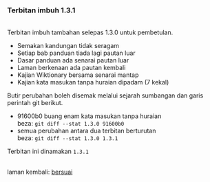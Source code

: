 ---
---

### Terbitan imbuh 1.3.1

&nbsp;  
Terbitan imbuh tambahan selepas 1.3.0 untuk pembetulan.

- Semakan kandungan tidak seragam
- Setiap bab panduan tiada lagi pautan luar
- Dasar panduan ada senarai pautan luar
- Laman berkenaan ada pautan kembali
- Kajian Wiktionary bersama senarai mantap
- Kajian kata masukan tanpa huraian dipadam (7 kekal)

Butir perubahan boleh disemak melalui sejarah sumbangan
dan garis perintah git berikut.

- 91600b0 buang enam kata masukan tanpa huraian  
beza: `git diff --stat 1.3.0 91600b0`
- semua perubahan antara dua terbitan berturutan  
beza: `git diff --stat 1.3.0 1.3.1`

Terbitan ini dinamakan `1.3.1`

&nbsp;  
laman kembali: [bersuai][0]

  [0]: ../bersuai.md
